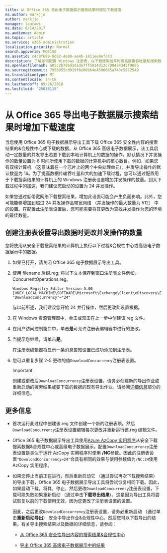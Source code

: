 ```yaml
---
title: 从 Office 365 导出电子数据展示搜索结果时增加下载速度
ms.author: markjjo
author: markjjo
manager: laurawi
ms.date: 6/14/2017
ms.audience: Admin
ms.topic: article
ms.service: o365-administration
localization_priority: Normal
search.appverid: MOE150
ms.assetid: c4c8f689-9d52-4e80-ae4b-1411ee9efc43
description: 了解如何配置 Windows 注册表，以下载搜索结果时提高数据吞吐量和搜索数据从 Office 365 安全性&amp;合规性中心和 Office 365 高级电子数据展示。
ms.openlocfilehash: a05c2b786d1d1de7ff5014d12c708484345f908b
ms.sourcegitcommit: 7956955cd919f6e00b64e4506605a743c5872549
ms.translationtype: MT
ms.contentlocale: zh-CN
ms.lasthandoff: 09/26/2018
ms.locfileid: "25038115"
---
```

# <a name="increase-the-download-speed-when-exporting-ediscovery-search-results-from-office-365"></a>从 Office 365 导出电子数据展示搜索结果时增加下载速度

当您使用 Office 365 电子数据展示导出工具下载 Office 365 安全性内容的搜索结果的&amp;合规性中心或下载的数据，从 Office 365 高级电子数据展示，该工具启动一定数量的并发导出若要下载到本地计算机上的数据的操作。默认情况下并发操作的数量设置为 8 时间所使用下载的数据的计算机中的核心数目。例如，如果您有双核计算机 （这意味着在一个芯片上的两个中央处理单元），并发导出操作的默认数量为 16。为了提高数据传输吞吐量和大的加速下载过程，您可以通过配置用于下载搜索结果的计算机上的 Windows 注册表设置增加并发操作的数量。到大下载过程中的加速，我们建议您启动的设置为 24 并发操作。
  
如果您通过低带宽网络下载搜索结果，增加此设置可能会产生负面影响。此外，您可能能够增加到超过 24 并发操作高带宽网络 （并发操作的最大数量为 512） 中的设置。在配置此注册表设置后，您可能需要将其更改为查找并发操作为您的环境的最佳数量。
  
## <a name="create-a-registry-setting-to-change-the-number-of-concurrent-operations-when-exporting-data"></a>创建注册表设置导出数据时更改并发操作的数量

您将使用从安全下载搜索结果的计算机上执行以下过程&amp;合规性中心或高级电子数据展示中的数据。
  
1. 如果已打开，请关闭 Office 365 电子数据展示导出工具。 
    
2. 使用 filename 后缀.reg; 将以下文本保存到窗口注册表文件例如，ConcurrentOperations.reg。 
    
    ```
    Windows Registry Editor Version 5.00
    [HKEY_LOCAL_MACHINE\SOFTWARE\Microsoft\Exchange\Client\eDiscovery\ExportTool]
    "DownloadConcurrency"="24"
    ```

    与以前所述，我们建议您开始 24 并行操作，然后更改此设置根据。
    
3. 在 Windows 资源管理器中，单击或双击在上一步中创建该.reg 文件。
    
4. 在用户访问控制窗口中，单击**是**可允许注册表编辑器中进行的更改。 
    
5. 当提示您继续，请单击**是**。
    
    在注册表编辑器将显示一条消息告知设置已成功添加到注册表。
    
6. 您可以重复步骤 2-5 更改的值`DownloadConcurrency`注册表设置。 
    
    > [!IMPORTANT]
    > 创建或更改后`DownloadConcurrency`注册表设置，请务必创建新的导出作业或重新启动的搜索结果或要下载的数据的现有导出作业。请参阅[详细信息](increase-download-speeds-when-exporting-ediscovery-results.md#moreinfo)部分的详细信息。 
  
## <a name="more-information"></a>更多信息

- 首次运行此过程中创建该.reg 文件创建一个新的注册表项。然后`DownloadConcurrency`注册表设置编辑每次更改并重新运行该.reg 编辑文件。 
    
- Office 365 电子数据展示导出工具使用[Azure AzCopy 实用程序](https://go.microsoft.com/fwlink/?linkid=849949)从安全下载搜索数据&amp;合规性中心或高级电子数据展示。配置`DownloadConcurrency`注册表设置是类似于运行 AzCopy 实用程序时使用 **/NC**参数。因此的注册表设置`"DownloadConcurrency=24"`会具有相同的效果与使用参数值为`/NC:24`使用 AzCopy 实用程序。 
    
- 如果您停止当前正在进行，然后重新启动它 （通过尝试再次下载搜索结果） 的导出下载，Office 365 电子数据展示导出工具将尝试恢复相同下载。因此，如果启动下载，将其，停止，然后更改`DownloadConcurrency`注册表设置，下载可能失败如果重新启动 （通过单击**下载导出结果**）。这是因为导出工具将尝试恢复以前的下载使用无效，因为您更改了注册表设置的设置。
    
    因此，之后更改`DownloadConcurrency`注册表设置，请务必重新启动 （通过单击**重新启动导出**） 安全中导出作业&amp;合规性中心。然后您可以下载导出的结果。有关导出搜索结果以及数据的详细信息，请参阅：
    
  - [从 Office 365 安全性导出内容的搜索结果&amp;合规性中心](export-search-results.md)
    
  - [导出 Office 365 高级电子数据展示中的结果](export-results-in-advanced-ediscovery.md)
    

